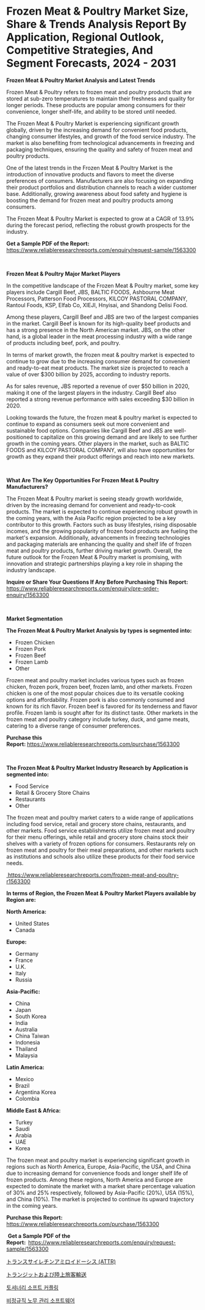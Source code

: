 <p><h1>Frozen Meat & Poultry Market Size, Share & Trends Analysis Report By Application, Regional Outlook, Competitive Strategies, And Segment Forecasts, 2024 - 2031</h1></p><p><strong>Frozen Meat & Poultry Market Analysis and Latest Trends</strong></p>
<p><p>Frozen Meat & Poultry refers to frozen meat and poultry products that are stored at sub-zero temperatures to maintain their freshness and quality for longer periods. These products are popular among consumers for their convenience, longer shelf-life, and ability to be stored until needed.</p><p>The Frozen Meat & Poultry Market is experiencing significant growth globally, driven by the increasing demand for convenient food products, changing consumer lifestyles, and growth of the food service industry. The market is also benefiting from technological advancements in freezing and packaging techniques, ensuring the quality and safety of frozen meat and poultry products.</p><p>One of the latest trends in the Frozen Meat & Poultry Market is the introduction of innovative products and flavors to meet the diverse preferences of consumers. Manufacturers are also focusing on expanding their product portfolios and distribution channels to reach a wider customer base. Additionally, growing awareness about food safety and hygiene is boosting the demand for frozen meat and poultry products among consumers.</p><p>The Frozen Meat & Poultry Market is expected to grow at a CAGR of 13.9% during the forecast period, reflecting the robust growth prospects for the industry.</p></p>
<p><strong>Get a Sample PDF of the Report:&nbsp;</strong> <a href="https://www.reliableresearchreports.com/enquiry/request-sample/1563300">https://www.reliableresearchreports.com/enquiry/request-sample/1563300</a></p>
<p>&nbsp;</p>
<p><strong>Frozen Meat & Poultry Major Market Players</strong></p>
<p><p>In the competitive landscape of the Frozen Meat & Poultry market, some key players include Cargill Beef, JBS, BALTIC FOODS, Ashbourne Meat Processors, Patterson Food Processors, KILCOY PASTORAL COMPANY, Rantoul Foods, KSP, Elfab Co, XIEJI, Hnyisai, and Shandong Delisi Food. </p><p>Among these players, Cargill Beef and JBS are two of the largest companies in the market. Cargill Beef is known for its high-quality beef products and has a strong presence in the North American market. JBS, on the other hand, is a global leader in the meat processing industry with a wide range of products including beef, pork, and poultry. </p><p>In terms of market growth, the frozen meat & poultry market is expected to continue to grow due to the increasing consumer demand for convenient and ready-to-eat meat products. The market size is projected to reach a value of over $300 billion by 2025, according to industry reports. </p><p>As for sales revenue, JBS reported a revenue of over $50 billion in 2020, making it one of the largest players in the industry. Cargill Beef also reported a strong revenue performance with sales exceeding $30 billion in 2020.</p><p>Looking towards the future, the frozen meat & poultry market is expected to continue to expand as consumers seek out more convenient and sustainable food options. Companies like Cargill Beef and JBS are well-positioned to capitalize on this growing demand and are likely to see further growth in the coming years. Other players in the market, such as BALTIC FOODS and KILCOY PASTORAL COMPANY, will also have opportunities for growth as they expand their product offerings and reach into new markets.</p></p>
<p>&nbsp;</p>
<p><strong>What Are The Key Opportunities For Frozen Meat & Poultry Manufacturers?</strong></p>
<p><p>The Frozen Meat & Poultry market is seeing steady growth worldwide, driven by the increasing demand for convenient and ready-to-cook products. The market is expected to continue experiencing robust growth in the coming years, with the Asia Pacific region projected to be a key contributor to this growth. Factors such as busy lifestyles, rising disposable incomes, and the growing popularity of frozen food products are fueling the market's expansion. Additionally, advancements in freezing technologies and packaging materials are enhancing the quality and shelf life of frozen meat and poultry products, further driving market growth. Overall, the future outlook for the Frozen Meat & Poultry market is promising, with innovation and strategic partnerships playing a key role in shaping the industry landscape.</p></p>
<p><strong>Inquire or Share Your Questions If Any Before Purchasing This Report:</strong> <a href="https://www.reliableresearchreports.com/enquiry/pre-order-enquiry/1563300">https://www.reliableresearchreports.com/enquiry/pre-order-enquiry/1563300</a></p>
<p>&nbsp;</p>
<p><strong>Market Segmentation</strong></p>
<p><strong>The Frozen Meat & Poultry Market Analysis by types is segmented into:</strong></p>
<p><ul><li>Frozen Chicken</li><li>Frozen Pork</li><li>Frozen Beef</li><li>Frozen Lamb</li><li>Other</li></ul></p>
<p><p>Frozen meat and poultry market includes various types such as frozen chicken, frozen pork, frozen beef, frozen lamb, and other markets. Frozen chicken is one of the most popular choices due to its versatile cooking options and affordability. Frozen pork is also commonly consumed and known for its rich flavor. Frozen beef is favored for its tenderness and flavor profile. Frozen lamb is sought after for its distinct taste. Other markets in the frozen meat and poultry category include turkey, duck, and game meats, catering to a diverse range of consumer preferences.</p></p>
<p><strong>Purchase this Report:&nbsp;</strong><a href="https://www.reliableresearchreports.com/purchase/1563300">https://www.reliableresearchreports.com/purchase/1563300</a></p>
<p>&nbsp;</p>
<p><strong>The Frozen Meat & Poultry Market Industry Research by Application is segmented into:</strong></p>
<p><ul><li>Food Service</li><li>Retail & Grocery Store Chains</li><li>Restaurants</li><li>Other</li></ul></p>
<p><p>The frozen meat and poultry market caters to a wide range of applications including food service, retail and grocery store chains, restaurants, and other markets. Food service establishments utilize frozen meat and poultry for their menu offerings, while retail and grocery store chains stock their shelves with a variety of frozen options for consumers. Restaurants rely on frozen meat and poultry for their meal preparations, and other markets such as institutions and schools also utilize these products for their food service needs.</p></p>
<p><a href="https://www.reliableresearchreports.com/frozen-meat-and-poultry-r1563300">&nbsp;https://www.reliableresearchreports.com/frozen-meat-and-poultry-r1563300</a></p>
<p><strong>In terms of Region, the Frozen Meat & Poultry Market Players available by Region are:</strong></p>
<p>
    <p> <strong> North America: </strong>
        <ul>
            <li>United States</li>
            <li>Canada</li>
        </ul>
        </p> 
    <p> <strong> Europe: </strong>
        <ul>
            <li>Germany</li>
            <li>France</li>
            <li>U.K.</li>
            <li>Italy</li>
            <li>Russia</li>
        </ul>
        </p> 
    <p> <strong> Asia-Pacific: </strong>
        <ul>
            <li>China</li>
            <li>Japan</li>
            <li>South Korea</li>
            <li>India</li>
            <li>Australia</li>
            <li>China Taiwan</li>
            <li>Indonesia</li>
            <li>Thailand</li>
            <li>Malaysia</li>
        </ul>
        </p> 
    <p> <strong> Latin America: </strong>
        <ul>
            <li>Mexico</li>
            <li>Brazil</li>
            <li>Argentina Korea</li>
            <li>Colombia</li>
        </ul>
        </p> 
    <p> <strong> Middle East & Africa: </strong>
        <ul>
            <li>Turkey</li>
            <li>Saudi</li>
            <li>Arabia</li>
            <li>UAE</li>
            <li>Korea</li>
        </ul>
    </p>
    </p>
<p><p>The frozen meat and poultry market is experiencing significant growth in regions such as North America, Europe, Asia-Pacific, the USA, and China due to increasing demand for convenience foods and longer shelf life of frozen products. Among these regions, North America and Europe are expected to dominate the market with a market share percentage valuation of 30% and 25% respectively, followed by Asia-Pacific (20%), USA (15%), and China (10%). The market is projected to continue its upward trajectory in the coming years.</p></p>
<p><strong>Purchase this Report: </strong><a href="https://www.reliableresearchreports.com/purchase/1563300">https://www.reliableresearchreports.com/purchase/1563300</a></p>
<p>&nbsp;<strong>Get a Sample PDF of the Report:&nbsp;&nbsp;</strong><a href="https://www.reliableresearchreports.com/enquiry/request-sample/1563300">https://www.reliableresearchreports.com/enquiry/request-sample/1563300</a></p>
<p><strong></strong></p>
<p><p><a href="https://medium.com/@santosuigrtley997836/%E3%83%88%E3%83%A9%E3%83%B3%E3%82%B9%E3%82%B5%E3%82%A4%E3%83%AC%E3%83%81%E3%83%8B%E3%83%B3%E3%82%A2%E3%83%9F%E3%83%AD%E3%82%A4%E3%83%89%E3%83%BC%E3%82%B7%E3%82%B9-attr-%E5%B8%82%E5%A0%B4%E3%81%AE%E3%83%A1%E3%83%88%E3%83%AA%E3%82%AF%E3%82%B9%E3%81%AE%E8%A7%A3%E8%AA%AD-%E5%B8%82%E5%A0%B4%E3%82%B7%E3%82%A7%E3%82%A2-%E3%83%88%E3%83%AC%E3%83%B3%E3%83%89-%E6%88%90%E9%95%B7%E3%83%91%E3%82%BF%E3%83%BC%E3%83%B3-d28504a99a6a">トランスサイレチンアミロイドーシス (ATTR)</a></p><p><a href="https://medium.com/@coraltrout1923/%E3%83%87%E3%82%B3%E3%83%BC%E3%83%87%E3%82%A3%E3%83%B3%E3%82%B0%E8%BC%B8%E9%80%81%E3%81%A8%E5%9C%B0%E4%B8%8A%E6%97%85%E5%AE%A2%E8%BC%B8%E9%80%81%E5%B8%82%E5%A0%B4%E3%81%AE%E3%83%A1%E3%83%88%E3%83%AA%E3%82%AF%E3%82%B9-%E5%B8%82%E5%A0%B4%E3%82%B7%E3%82%A7%E3%82%A2-%E3%83%88%E3%83%AC%E3%83%B3%E3%83%89-%E6%88%90%E9%95%B7%E3%83%91%E3%82%BF%E3%83%BC%E3%83%B3-bef62d78f18c">トランジットおよび陸上旅客輸送</a></p><p><a href="https://medium.com/@demarcuskuhlman/%ED%86%A0%EB%A5%B4%EC%85%98-%EC%86%8C%ED%94%84%ED%8A%B8-%EC%BB%A4%ED%94%8C%EB%A7%81-%EC%8B%9C%EC%9E%A5%EC%9D%80-%EC%8B%9C%EC%9E%A5-%EC%A0%90%EC%9C%A0%EC%9C%A8-%EC%8B%9C%EC%9E%A5-%ED%8A%B8%EB%A0%8C%EB%93%9C-%EB%B0%8F-%EC%8B%9C%EC%9E%A5-%EC%84%B1%EC%9E%A5%EC%97%90-%EB%8C%80%ED%95%9C-%EC%A0%95%EB%B3%B4%EB%A5%BC-%EC%A0%9C%EA%B3%B5%ED%95%A9%EB%8B%88%EB%8B%A4-59b27cc694be">토셔너리 소프트 커플링</a></p><p><a href="https://medium.com/@ieremiapadurariu20221/%EB%B9%84%EC%A0%95%EA%B7%9C%EC%A7%81-%EB%85%B8%EB%8F%99%EA%B4%80%EB%A6%AC-%EC%86%8C%ED%94%84%ED%8A%B8%EC%9B%A8%EC%96%B4-%EC%8B%9C%EC%9E%A5-%EB%B6%84%EC%84%9D-cagr-%EC%8B%9C%EC%9E%A5-%EC%84%B8%EB%B6%84%ED%99%94-%EB%B0%8F-%EA%B8%80%EB%A1%9C%EB%B2%8C-%EC%82%B0%EC%97%85-%EA%B0%9C%EC%9A%94-02fff8d0656f">비정규직 노무 관리 소프트웨어</a></p></p>